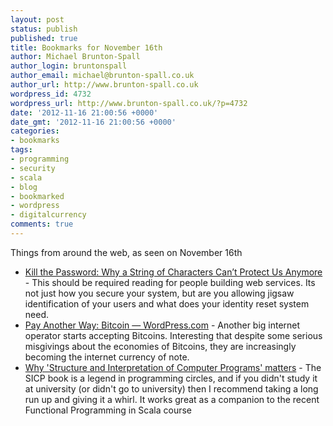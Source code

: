 ```yaml
---
layout: post
status: publish
published: true
title: Bookmarks for November 16th
author: Michael Brunton-Spall
author_login: bruntonspall
author_email: michael@brunton-spall.co.uk
author_url: http://www.brunton-spall.co.uk
wordpress_id: 4732
wordpress_url: http://www.brunton-spall.co.uk/?p=4732
date: '2012-11-16 21:00:56 +0000'
date_gmt: '2012-11-16 21:00:56 +0000'
categories:
- bookmarks
tags:
- programming
- security
- scala
- blog
- bookmarked
- wordpress
- digitalcurrency
comments: true
---
```

<p>Things from around the web, as seen on November 16th</p>
<ul>
<li><a href="http://pocket.co/shUz3">Kill the Password: Why a String of Characters Can&rsquo;t Protect Us Anymore</a> - This should be required reading for people building web services. Its not just how you secure your system, but are you allowing jigsaw identification of your users and what does your identity reset system need.</li>
<li><a href="http://en.blog.wordpress.com/2012/11/15/pay-another-way-bitcoin/">Pay Another Way:&nbsp;Bitcoin &mdash; WordPress.com</a> - Another big internet operator starts accepting Bitcoins.  Interesting that despite some serious misgivings about the economies of Bitcoins, they are increasingly becoming the internet currency of note.</li>
<li><a href="http://www.eecs.berkeley.edu/~bh/sicp.html">Why 'Structure and Interpretation of Computer Programs' matters</a> - The SICP book is a legend in programming circles, and if you didn&#039;t study it at university (or didn&#039;t go to university) then I recommend taking a long run up and giving it a whirl.  It works great as a companion to the recent Functional Programming in Scala course</li>
</ul>
